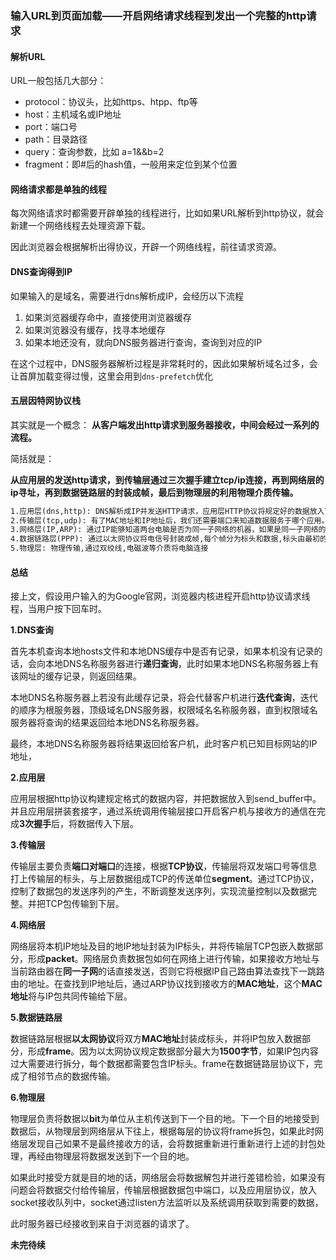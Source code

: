 ### 输入URL到页面加载——开启网络请求线程到发出一个完整的http请求



#### 解析URL

URL一般包括几大部分：

- protocol：协议头，比如https、htpp、ftp等
- host：主机域名或IP地址
- port：端口号
- path：目录路径
- query：查询参数，比如 a=1&&b=2
- fragment：即#后的hash值，一般用来定位到某个位置



#### 网络请求都是单独的线程

每次网络请求时都需要开辟单独的线程进行，比如如果URL解析到http协议，就会新建一个网络线程去处理资源下载。

因此浏览器会根据解析出得协议，开辟一个网络线程，前往请求资源。



#### DNS查询得到IP

如果输入的是域名，需要进行dns解析成IP，会经历以下流程

1. 如果浏览器缓存命中，直接使用浏览器缓存
2. 如果浏览器没有缓存，找寻本地缓存
3. 如果本地还没有，就向DNS服务器进行查询，查询到对应的IP

在这个过程中，DNS服务器解析过程是非常耗时的，因此如果解析域名过多，会让首屏加载变得过慢，这里会用到`dns-prefetch`优化



#### 五层因特网协议栈

其实就是一个概念： **从客户端发出http请求到服务器接收，中间会经过一系列的流程。**

简括就是：

**从应用层的发送http请求，到传输层通过三次握手建立tcp/ip连接，再到网络层的ip寻址，再到数据链路层的封装成帧，最后到物理层的利用物理介质传输。**

```html
1.应用层(dns,http): DNS解析成IP并发送HTTP请求，应用层HTTP协议将规定好的数据放入TCP数据包的数据部分。
2.传输层(tcp,udp): 有了MAC地址和IP地址后，我们还需要端口来知道数据服务于哪个应用。通过UDP协议封装端口信息进入UDP数据包，标头占用8个字节，总长度不超过65535，并将其放入IP数据包的数据部分。但是UDP协议传输上可靠性较差，为了提高网络可靠性，TCP协议诞生了，与UDP摆放的位置时一样的。
3.网络层(IP,ARP): 通过IP能够知道两台电脑是否为同一子网络的机器，如果是同一子网络的机器的话直接通过ARP协议就可以找到对方的MAC地址进行发送数据，否则还需经过网关以及路由协议处理，同样通过IP协议将数据链路层的帧进行再次封装，IP数据包的标头长度为20到60字节，整个数据包总长为65555字节，封装后将其放入以太网数据包。如果IP数据包超过了1500字节，将分开发送。
4.数据链路层(PPP): 通过以太网协议将电信号封装成帧,每个帧分为标头和数据,标头由最初的18字节提升为现在的22字节,数据最短为46字节,最长为1500字节。如果数据很长就需要分包发送。计算机通过MAC地址以及广播的方式找到目标机器
5.物理层: 物理传输,通过双绞线,电磁波等介质将电脑连接
```



#### 总结

接上文，假设用户输入的为Google官网，浏览器内核进程开启http协议请求线程，当用户按下回车时。

**1.DNS查询**

​	首先本机查询本地hosts文件和本地DNS缓存中是否有记录，如果本机没有记录的话，会向本地DNS名称服务器进行**递归查询**，此时如果本地DNS名称服务器上有该网址的缓存记录，则返回结果。

本地DNS名称服务器上若没有此缓存记录，将会代替客户机进行**迭代查询**，迭代的顺序为根服务器，顶级域名DNS服务器，权限域名名称服务器，直到权限域名服务器将查询的结果返回给本地DNS名称服务器。

最终，本地DNS名称服务器将结果返回给客户机，此时客户机已知目标网站的IP地址，

**2.应用层**

应用层根据http协议构建规定格式的数据内容，并把数据放入到send_buffer中。并且应用层拼装套接字，通过系统调用传输层接口开启客户机与接收方的通信在完成**3次握手**后，将数据传入下层。

**3.传输层**

传输层主要负责**端口对端口**的连接，根据**TCP协议**，传输层将双发端口号等信息打上传输层的标头，与上层数据组成TCP的传送单位**segment**。通过TCP协议，控制了数据包的发送序列的产生，不断调整发送序列，实现流量控制以及数据完整。并把TCP包传输到下层。

**4.网络层**

网络层将本机IP地址及目的地IP地址封装为IP标头，并将传输层TCP包嵌入数据部分，形成**packet**。网络层负责数据包如何在网络上进行传输，如果接收方地址与当前路由器在**同一子网**的话直接发送，否则它将根据IP自己路由算法查找下一跳路由的地址。在查找到IP地址后，通过ARP协议找到接收方的**MAC地址**，这个**MAC地址**将与IP包共同传输给下层。

**5.数据链路层**

数据链路层根据**以太网协议**将双方**MAC地址**封装成标头，并将IP包放入数据部分，形成**frame**。因为以太网协议规定数据部分最大为**1500字节**，如果IP包内容过大需要进行拆分，每个数据都需要包含IP标头。frame在数据链路层协议下，完成了相邻节点的数据传输。

**6.物理层**

物理层负责将数据以**bit**为单位从主机传送到下一个目的地。下一个目的地接受到数据后，从物理层到网络层从下往上，根据每层的协议将frame拆包，如果此时网络层发现自己如果不是最终接收方的话，会将数据重新进行重新进行上述的封包处理，再经由物理层将数据发送到下一个目的地。

如果此时接受方就是目的地的话，网络层会将数据解包并进行差错检验，如果没有问题会将数据交付给传输层，传输层根据数据包中端口，以及应用层协议，放入socket接收队列中，socket通过listen方法监听以及系统调用获取到需要的数据，

此时服务器已经接收到来自于浏览器的请求了。



**未完待续**